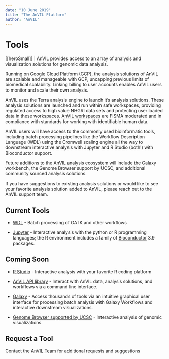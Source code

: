 ```yaml
---
date: "10 June 2019"
title: "The AnVIL Platform"
author: "AnVIL"
---
```



# Tools

[[heroSmall]]
| AnVIL provides access to an array of analysis and visualization solutions for genomic data analysis. 

Running on Google Cloud Platform (GCP), the analysis solutions of AnVIL are scalable and manageable with GCP, uncapping previous limits of biomedical scalability. Linking billing to user accounts enables AnVIL users to monitor and scale their own analysis. 

AnVIL uses the Terra analysis engine to launch it’s analysis solutions. These analysis solutions are launched and run within safe workspaces, providing regulated access to high value NHGRI data sets and protecting user loaded data in these workspaces. [AnVIL workspaces](https://support.terra.bio/hc/en-us/articles/360030793091-Terra-FireCloud-Security-Posture) are FISMA moderated and in compliance with standards for working with identifiable human data. 

AnVIL users will have access to the commonly used bioinformatic tools, including batch processing pipelines like the Workflow Description Language (WDL) using the Cromwell scaling engine all the way to downstream interactive analysis with Jupyter and R Studio (both!) with Bioconductor support.
 
Future additions to the AnVIL analysis ecosystem will include the Galaxy workbench, the Genome Browser support by UCSC, and additional community sourced analysis solutions.
 
 If you have suggestions to existing analysis solutions or would like to see your favorite analysis solution added to AnVIL, please reach out to the AnVIL support team. 
 
## Current Tools

- [WDL](https://software.broadinstitute.org/wdl/) - Batch processing of GATK and other workflows 

- [Jupyter](https://jupyter.org/) - Interactive analysis with the python or R programming languages; the R environment includes a family of [Bioconductor](https://www.bioconductor.org) 3.9 packages.


## Coming Soon

- [R Studio](https://www.rstudio.com/) - Interactive analysis with your favorite R coding platform

- [AnVIL API library](https://github.com/anvilproject/client-apis) - Interact with AnVIL data, analysis solutions, and workflows via a command line interface. 

- [Galaxy](https://galaxyproject.org/) - Access thousands of tools via an intuitive graphical user interface for processing batch analysis with Galaxy Workflows and interactive downstream visualizations. 

- [Genome Browser supported by UCSC](http://genome.ucsc.edu/) - 
Interactive analysis of genomic visualizations. 

## Request a Tool

Contact the [AnVIL Team](anvil-project-managers@lists.anvilproject.org)  for additional requests and suggestions







